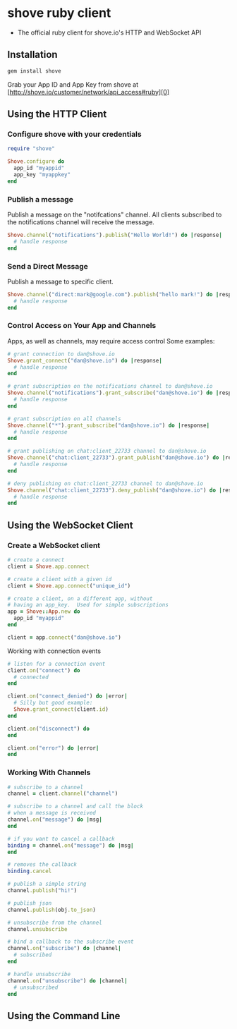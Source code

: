 shove ruby client
=================

* The official ruby client for shove.io's HTTP and WebSocket API

Installation
------------

```bash
gem install shove
```

Grab your App ID and App Key from shove at [http://shove.io/customer/network/api_access#ruby][0]


Using the HTTP Client
---------------------

### Configure shove with your credentials

```ruby
require "shove"

Shove.configure do
  app_id "myappid"
  app_key "myappkey"
end
```

### Publish a message
Publish a message on the "notifcations" channel.  All clients subscribed
to the notifications channel will receive the message.

```ruby
Shove.channel("notifications").publish("Hello World!") do |response|
  # handle response
end
```

### Send a Direct Message
Publish a message to specific client.

```ruby
Shove.channel("direct:mark@google.com").publish("hello mark!") do |response|
  # handle response
end
```

### Control Access on Your App and Channels
Apps, as well as channels, may require access control
Some examples:

~~~~ ruby
# grant connection to dan@shove.io
Shove.grant_connect("dan@shove.io") do |response|
  # handle response
end

# grant subscription on the notifications channel to dan@shove.io
Shove.channel("notifications").grant_subscribe("dan@shove.io") do |response|
  # handle response
end

# grant subscription on all channels
Shove.channel("*").grant_subscribe("dan@shove.io") do |response|
  # handle response
end

# grant publishing on chat:client_22733 channel to dan@shove.io
Shove.channel("chat:client_22733").grant_publish("dan@shove.io") do |response|
  # handle response
end

# deny publishing on chat:client_22733 channel to dan@shove.io
Shove.channel("chat:client_22733").deny_publish("dan@shove.io") do |response|
  # handle response
end
~~~~

Using the WebSocket Client
--------------------------

### Create a WebSocket client

```ruby
# create a connect
client = Shove.app.connect

# create a client with a given id
client = Shove.app.connect("unique_id")

# create a client, on a different app, without
# having an app_key.  Used for simple subscriptions
app = Shove::App.new do
  app_id "myappid"
end

client = app.connect("dan@shove.io")
```

Working with connection events

```ruby
# listen for a connection event
client.on("connect") do
  # connected
end

client.on("connect_denied") do |error|
  # Silly but good example:
  Shove.grant_connect(client.id)
end

client.on("disconnect") do
end

client.on("error") do |error|
end
```

### Working With Channels

```ruby
# subscribe to a channel
channel = client.channel("channel")

# subscribe to a channel and call the block
# when a message is received
channel.on("message") do |msg|
end

# if you want to cancel a callback
binding = channel.on("message") do |msg|
end

# removes the callback
binding.cancel

# publish a simple string
channel.publish("hi!")

# publish json
channel.publish(obj.to_json)

# unsubscribe from the channel
channel.unsubscribe

# bind a callback to the subscribe event
channel.on("subscribe") do |channel|
  # subscribed
end

# handle unsubscribe
channel.on("unsubscribe") do |channel|
  # unsubscribed
end
```



Using the Command Line
----------------------




[0]: http://shove.io/customer/network/api_access
[1]: http://shove.io/documentation/cli